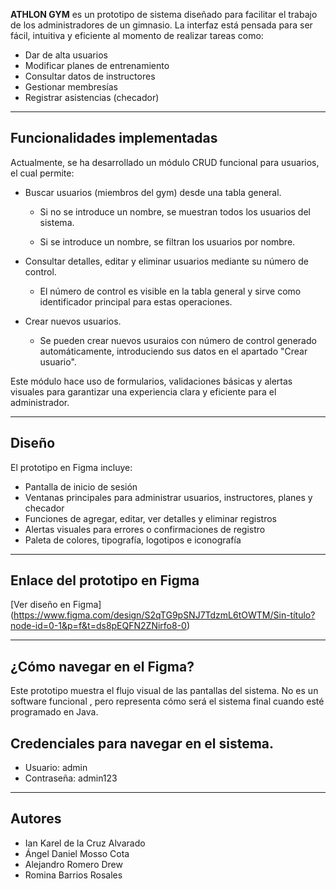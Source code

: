**ATHLON GYM** es un prototipo de sistema diseñado para facilitar el trabajo de los administradores de un gimnasio. La interfaz está pensada para ser fácil, intuitiva y eficiente al momento de realizar tareas como:

- Dar de alta usuarios
- Modificar planes de entrenamiento
- Consultar datos de instructores
- Gestionar membresías
- Registrar asistencias (checador)

---
## Funcionalidades implementadas

Actualmente, se ha desarrollado un módulo CRUD funcional para usuarios, el cual permite:

- Buscar usuarios (miembros del gym) desde una tabla general.

  - Si no se introduce un nombre, se muestran todos los usuarios del sistema.

  - Si se introduce un nombre, se filtran los usuarios por nombre.

- Consultar detalles, editar y eliminar usuarios mediante su número de control.

  - El número de control es visible en la tabla general y sirve como identificador principal para estas operaciones.
- Crear nuevos usuarios.
  - Se pueden crear nuevos usuraios con número de control generado automáticamente, introduciendo sus datos en el apartado "Crear usuario".

Este módulo hace uso de formularios, validaciones básicas y alertas visuales para garantizar una experiencia clara y eficiente para el administrador.

---
## Diseño

El prototipo en Figma incluye:

- Pantalla de inicio de sesión
- Ventanas principales para administrar usuarios, instructores, planes y checador
- Funciones de agregar, editar, ver detalles y eliminar registros
- Alertas visuales para errores o confirmaciones de registro
- Paleta de colores, tipografía, logotipos e iconografía

---

## Enlace del prototipo en Figma

[Ver diseño en Figma] (https://www.figma.com/design/S2qTG9pSNJ7TdzmL6tOWTM/Sin-título?node-id=0-1&p=f&t=ds8pEQFN2ZNirfo8-0)

---

## ¿Cómo navegar en el Figma?

Este prototipo muestra el flujo visual de las pantallas del sistema. No es un software funcional , pero representa cómo será el sistema final cuando esté programado en Java.

## Credenciales para navegar en el sistema.
- Usuario: admin
- Contraseña: admin123

---

## Autores

- Ian Karel de la Cruz Alvarado  
- Ángel Daniel Mosso Cota  
- Alejandro Romero Drew  
- Romina Barrios Rosales 

